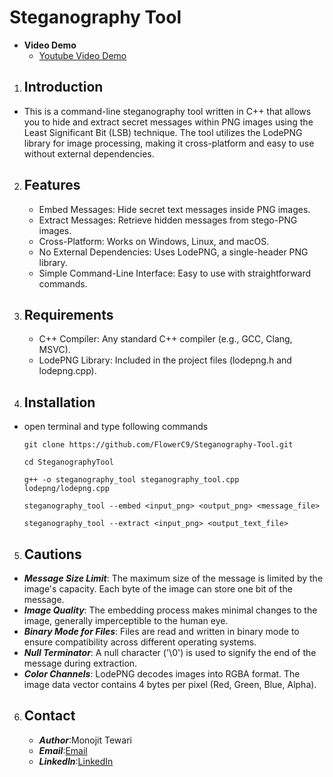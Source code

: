 # Steganography Tool

- **Video Demo**
    - [Youtube Video Demo](https://youtu.be/f2q6TpkgXCY)
1. ## Introduction

- This is a command-line steganography tool written in C++ that allows you to hide and extract secret messages within PNG images using the Least Significant Bit (LSB) technique. The tool utilizes the LodePNG library for image processing, making it cross-platform and easy to use without external dependencies.

2. ## Features

    - Embed Messages: Hide secret text messages inside PNG images.
    - Extract Messages: Retrieve hidden messages from stego-PNG images.
    - Cross-Platform: Works on Windows, Linux, and macOS.
    - No External Dependencies: Uses LodePNG, a single-header PNG library.
    - Simple Command-Line Interface: Easy to use with straightforward commands.

3. ## Requirements
    - C++ Compiler: Any standard C++ compiler (e.g., GCC, Clang, MSVC).
    - LodePNG Library: Included in the project files (lodepng.h and lodepng.cpp).

4. ## Installation
- open terminal and type following commands
    ```
    git clone https://github.com/FlowerC9/Steganography-Tool.git
    ```

    ```
    cd SteganographyTool
    ```
    ```
    g++ -o steganography_tool steganography_tool.cpp lodepng/lodepng.cpp
    ```
    ```
    steganography_tool --embed <input_png> <output_png> <message_file>
    ```
    ```
    steganography_tool --extract <input_png> <output_text_file>
    ```

5. ## Cautions
- ***Message Size Limit***: The maximum size of the message is limited by the image's capacity. Each byte of the image can store one bit of the message.
- ***Image Quality***: The embedding process makes minimal changes to the image, generally imperceptible to the human eye.
- ***Binary Mode for Files***: Files are read and written in binary mode to ensure compatibility across different operating systems.
- ***Null Terminator***: A null character ('\0') is used to signify the end of the message during extraction.
- ***Color Channels***: LodePNG decodes images into RGBA format. The image data vector contains 4 bytes per pixel (Red, Green, Blue, Alpha).

6. ## Contact
    - ***Author***:Monojit Tewari
    - ***Email***:[Email](tewarimonojit@gmail.com)
    - ***LinkedIn***:[LinkedIn](https://www.linkedin.com/in/monojit-tewari)
